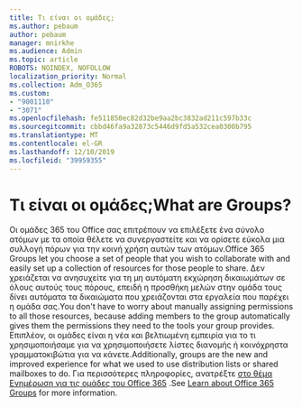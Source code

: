 ```yaml
---
title: Τι είναι οι ομάδες;
ms.author: pebaum
author: pebaum
manager: mnirkhe
ms.audience: Admin
ms.topic: article
ROBOTS: NOINDEX, NOFOLLOW
localization_priority: Normal
ms.collection: Adm_O365
ms.custom:
- "9001110"
- "3071"
ms.openlocfilehash: fe511850ec82d32be9aa2bc3832ad211c597b33c
ms.sourcegitcommit: cbbd46fa9a32873c5446d9fd5a532cea0300b795
ms.translationtype: MT
ms.contentlocale: el-GR
ms.lasthandoff: 12/10/2019
ms.locfileid: "39959355"
---
```

# <a name="what-are-groups"></a><span data-ttu-id="f0bcd-102">Τι είναι οι ομάδες;</span><span class="sxs-lookup"><span data-stu-id="f0bcd-102">What are Groups?</span></span>

<span data-ttu-id="f0bcd-103">Οι ομάδες 365 του Office σας επιτρέπουν να επιλέξετε ένα σύνολο ατόμων με τα οποία θέλετε να συνεργαστείτε και να ορίσετε εύκολα μια συλλογή πόρων για την κοινή χρήση αυτών των ατόμων.</span><span class="sxs-lookup"><span data-stu-id="f0bcd-103">Office 365 Groups let you choose a set of people that you wish to collaborate with and easily set up a collection of resources for those people to share.</span></span> <span data-ttu-id="f0bcd-104">Δεν χρειάζεται να ανησυχείτε για τη μη αυτόματη εκχώρηση δικαιωμάτων σε όλους αυτούς τους πόρους, επειδή η προσθήκη μελών στην ομάδα τους δίνει αυτόματα τα δικαιώματα που χρειάζονται στα εργαλεία που παρέχει η ομάδα σας.</span><span class="sxs-lookup"><span data-stu-id="f0bcd-104">You don't have to worry about manually assigning permissions to all those resources, because adding members to the group automatically gives them the permissions they need to the tools your group provides.</span></span> <span data-ttu-id="f0bcd-105">Επιπλέον, οι ομάδες είναι η νέα και βελτιωμένη εμπειρία για το τι χρησιμοποιήσαμε για να χρησιμοποιήσετε λίστες διανομής ή κοινόχρηστα γραμματοκιβώτια για να κάνετε.</span><span class="sxs-lookup"><span data-stu-id="f0bcd-105">Additionally, groups are the new and improved experience for what we used to use distribution lists or shared mailboxes to do.</span></span>  <span data-ttu-id="f0bcd-106">Για περισσότερες πληροφορίες, ανατρέξτε [στο θέμα Ενημέρωση για τις ομάδες του Office 365](https://support.office.com/article/b565caa1-5c40-40ef-9915-60fdb2d97fa2) .</span><span class="sxs-lookup"><span data-stu-id="f0bcd-106">See [Learn about Office 365 Groups](https://support.office.com/article/b565caa1-5c40-40ef-9915-60fdb2d97fa2) for more information.</span></span> 
